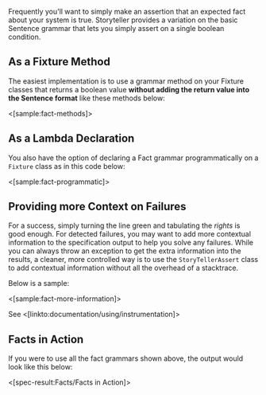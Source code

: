 <!--Title:Asserting Facts-->
<!--Url:facts-->

Frequently you'll want to simply make an assertion that an expected fact about your system is true. Storyteller provides a variation on the basic Sentence grammar that lets you simply assert on a single boolean condition.


## As a Fixture Method

The easiest implementation is to use a grammar method on your Fixture classes that returns a boolean value **without adding the return value into the Sentence format** like these methods below:

<[sample:fact-methods]>

## As a Lambda Declaration

You also have the option of declaring a Fact grammar programmatically on a `Fixture` class as in this code below:

<[sample:fact-programmatic]>


## Providing more Context on Failures

For a success, simply turning the line green and tabulating the _rights_ is good enough. For detected failures, you may want to add more contextual information to the specification output to help you solve any failures. While you can always throw an exception to get the extra information into the results, a cleaner, more controlled way is to use the `StoryTellerAssert` class to add contextual information without all the overhead of a stacktrace.

Below is a sample:

<[sample:fact-more-information]>

See <[linkto:documentation/using/instrumentation]>

## Facts in Action

If you were to use all the fact grammars shown above, the output would look like this below:

<[spec-result:Facts/Facts in Action]>


